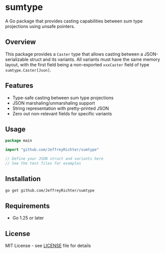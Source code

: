 # sumtype

A Go package that provides casting capabilities between sum type projections using unsafe pointers.

## Overview

This package provides a `Caster` type that allows casting between a JSON-serializable struct and its variants. All variants must have the same memory layout, with the first field being a non-exported `xxxCaster` field of type `sumtype.Caster[Json]`.

## Features

- Type-safe casting between sum type projections
- JSON marshaling/unmarshaling support
- String representation with pretty-printed JSON
- Zero out non-relevant fields for specific variants

## Usage

```go
package main

import "github.com/JeffreyRichter/sumtype"

// Define your JSON struct and variants here
// See the test files for examples
```

## Installation

```bash
go get github.com/JeffreyRichter/sumtype
```

## Requirements

- Go 1.25 or later

## License

MIT License - see [LICENSE](LICENSE) file for details